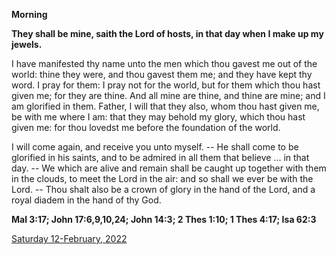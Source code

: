 **Morning**

**They shall be mine, saith the Lord of hosts, in that day when I make up my jewels.**
 
I have manifested thy name unto the men which thou gavest me out of the world: thine they were, and thou gavest them me; and they have kept thy word. I pray for them: I pray not for the world, but for them which thou hast given me; for they are thine. And all mine are thine, and thine are mine; and I am glorified in them. Father, I will that they also, whom thou hast given me, be with me where I am: that they may behold my glory, which thou hast given me: for thou lovedst me before the foundation of the world.
 
I will come again, and receive you unto myself. -- He shall come to be glorified in his saints, and to be admired in all them that believe ... in that day. -- We which are alive and remain shall be caught up together with them in the clouds, to meet the Lord in the air: and so shall we ever be with the Lord. -- Thou shalt also be a crown of glory in the hand of the Lord, and a royal diadem in the hand of thy God.  

**Mal 3:17; John 17:6,9,10,24; John 14:3; 2 Thes 1:10; 1 Thes 4:17; Isa 62:3**

[Saturday 12-February, 2022](https://t.me/daily_light)
